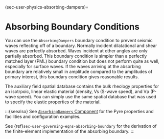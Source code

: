 (sec-user-physics-absorbing-dampers)=
# Absorbing Boundary Conditions

You can use the `AbsorbingDampers` boundary condition to prevent seismic waves reflecting off of a boundary.
Normally incident dilatational and shear waves are perfectly absorbed.
Waves incident at other angles are only partially absorbed.
This boundary condition is simpler than a perfectly matched layer (PML) boundary condition but does not perform quite as well, especially for surface waves.
If the waves arriving at the absorbing boundary are relatively small in amplitude compared to the amplitudes of primary interest, this boundary condition gives reasonable results.

The auxiliary field spatial database contains the bulk rheology properties for an isotrpoic, linear elastic material (density, Vs (S-wave speed), and Vp (P-wave speed).
You can simply use the same spatial database that was used to specify the elastic properties of the material.

:::{seealso}
See [`AbsorbingDampers` Component](../../components/bc/AbsorbingDampers.md) for the Pyre properties and facilities and configuration examples.

See {ref}`sec-user-governing-eqns-absorbing-boundary` for the derivation of the finite-element implementation of the absorbing boundary.
:::
